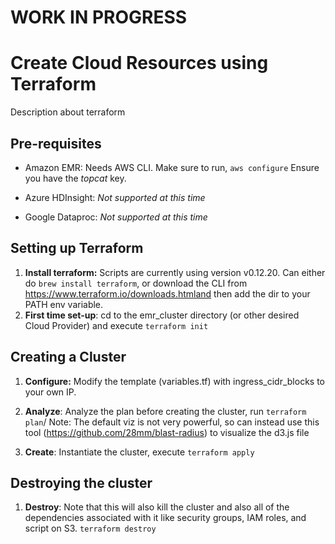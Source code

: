 # WORK IN PROGRESS

# Create Cloud Resources using Terraform
Description about terraform

## Pre-requisites
* Amazon EMR: Needs AWS CLI. Make sure to run,
`aws configure`
Ensure you have the *topcat* key.

* Azure HDInsight: *Not supported at this time*
* Google Dataproc: *Not supported at this time*


## Setting up Terraform
1. **Install terraform:**
Scripts are currently using version v0.12.20.
Can either do `brew install terraform`, or download the CLI from https://www.terraform.io/downloads.htmland then add the dir to your PATH env variable.
1. **First time set-up**: cd to the emr_cluster directory (or other desired Cloud Provider) and execute `terraform init`

## Creating a Cluster
1. **Configure:**
Modify the template (variables.tf) with ingress_cidr_blocks to your own IP.

1. **Analyze**: Analyze the plan before creating the cluster, run `terraform plan`/
Note: The default viz is not very powerful, so can instead use this tool (https://github.com/28mm/blast-radius) to visualize the d3.js file

1. **Create**: Instantiate the cluster, execute `terraform apply`

##  Destroying the cluster
1. **Destroy**: Note that this will also kill the cluster and also all of the dependencies associated with it like security groups, IAM roles, and script on S3.
`terraform destroy`
